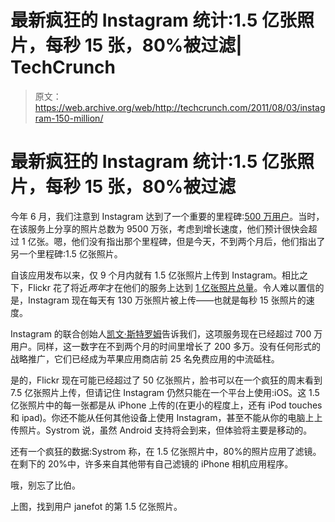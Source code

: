 # 最新疯狂的 Instagram 统计:1.5 亿张照片，每秒 15 张，80%被过滤| TechCrunch

> 原文：<https://web.archive.org/web/http://techcrunch.com/2011/08/03/instagram-150-million/>

# 最新疯狂的 Instagram 统计:1.5 亿张照片，每秒 15 张，80%被过滤

今年 6 月，我们注意到 Instagram 达到了一个重要的里程碑:[500 万用户](https://web.archive.org/web/20230406162159/https://techcrunch.com/2011/06/13/instagram-five-million-users/)。当时，在该服务上分享的照片总数为 9500 万张，考虑到增长速度，他们预计很快会超过 1 亿张。嗯，他们没有指出那个里程碑，但是今天，不到两个月后，他们指出了另一个里程碑:1.5 亿张照片。

自该应用发布以来，仅 9 个月内就有 1.5 亿张照片上传到 Instagram。相比之下，Flickr 花了将近*两年*才在他们的服务上达到 [1 亿张照片总量](https://web.archive.org/web/20230406162159/http://blog.flickr.net/2006/02/15/100000000th/)。令人难以置信的是，Instagram 现在每天有 130 万张照片被上传——也就是每秒 15 张照片的速度。

Instagram 的联合创始人[凯文·斯特罗姆](https://web.archive.org/web/20230406162159/http://www.crunchbase.com/person/kevin-systrom)告诉我们，这项服务现在已经超过 700 万用户。同样，这一数字在不到两个月的时间里增长了 200 多万。没有任何形式的战略推广，它们已经成为苹果应用商店前 25 名免费应用的中流砥柱。

是的，Flickr 现在可能已经超过了 50 亿张照片，脸书可以在一个疯狂的周末看到 7.5 亿张照片上传，但请记住 Instagram 仍然只能在一个平台上使用:iOS。这 1.5 亿张照片中的每一张都是从 iPhone 上传的(在更小的程度上，还有 iPod touches 和 ipad)。你还不能从任何其他设备上使用 Instagram，甚至不能从你的电脑上上传照片。Systrom 说，虽然 Android 支持将会到来，但体验将主要是移动的。

还有一个疯狂的数据:Systrom 称，在 1.5 亿张照片中，80%的照片应用了滤镜。在剩下的 20%中，许多来自其他带有自己滤镜的 iPhone 相机应用程序。

哦，别忘了比伯。

上图，找到用户 janefot 的第 1.5 亿张照片。